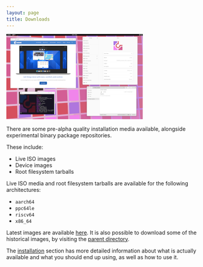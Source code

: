 ```yaml
---
layout: page
title: Downloads
---
```


[![Desktop screenshot thumbnail](/assets/thumb.png)](/assets/screenshot.png)

There are some pre-alpha quality installation media available, alongside
experimental binary package repositories.

These include:

* Live ISO images
* Device images
* Root filesystem tarballs

Live ISO media and root filesystem tarballs are available for the following
architectures:

* `aarch64`
* `ppc64le`
* `riscv64`
* `x86_64`

Latest images are available [here](https://repo.chimera-linux.org/live/latest).
It is also possible to download some of the historical images, by visiting
the [parent directory](https://repo.chimera-linux.org/live).

The [installation](/docs/installation) section has more detailed information
about what is actually available and what you should end up using, as well
as how to use it.
